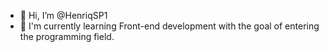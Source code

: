 - 👋 Hi, I’m @HenriqSP1
- 🌱 I'm currently learning Front-end development with the goal of entering the programming field.

<!---
HenriqSP12/HenriqSP12 is a ✨ special ✨ repository because its `README.md` (this file) appears on your GitHub profile.
You can click the Preview link to take a look at your changes.
--->
